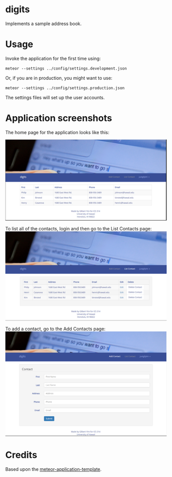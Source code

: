 # digits

Implements a sample address book.

# Usage
Invoke the application for the first time using:

```
meteor --settings ../config/settings.development.json
```

Or, if you are in production, you might want to use:

```
meteor --settings ../config/settings.production.json
```

The settings files will set up the user accounts.

# Application screenshots

The home page for the application looks like this:

![](https://raw.githubusercontent.com/justgilyim/digits/master/doc/digitsHome.PNG)

To list all of the contacts, login and then go to the List Contacts page:
![](https://raw.githubusercontent.com/justgilyim/digits/master/doc/digitsList.PNG)

To add a contact, go to the Add Contacts page:
![](https://raw.githubusercontent.com/justgilyim/digits/master/doc/digitsADD.PNG)

# Credits

Based upon the [meteor-application-template](http://ics-software-engineering.github.io/meteor-application-template/).